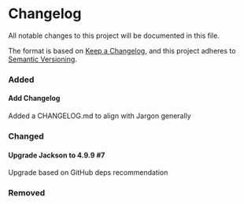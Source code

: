# Changelog
All notable changes to this project will be documented in this file.

The format is based on [Keep a Changelog](https://keepachangelog.com/en/1.0.0/),
and this project adheres to [Semantic Versioning](https://semver.org/spec/v2.0.0.html).

### Added

#### Add Changelog

Added a CHANGELOG.md to align with Jargon generally

### Changed

#### Upgrade Jackson to 4.9.9 #7

Upgrade based on GitHub deps recommendation

### Removed
